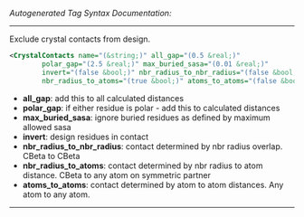 _Autogenerated Tag Syntax Documentation:_

---
Exclude crystal contacts from design.

```xml
<CrystalContacts name="(&string;)" all_gap="(0.5 &real;)"
        polar_gap="(2.5 &real;)" max_buried_sasa="(0.01 &real;)"
        invert="(false &bool;)" nbr_radius_to_nbr_radius="(false &bool;)"
        nbr_radius_to_atoms="(true &bool;)" atoms_to_atoms="(false &bool;)" />
```

-   **all_gap**: add this to all calculated distances
-   **polar_gap**: if either residue is polar - add this to calculated distances
-   **max_buried_sasa**: ignore buried residues as defined by maximum allowed sasa
-   **invert**: design residues in contact
-   **nbr_radius_to_nbr_radius**: contact determined by nbr radius overlap. CBeta to CBeta
-   **nbr_radius_to_atoms**: contact determined by nbr radius to atom distance. CBeta to any atom on symmetric partner
-   **atoms_to_atoms**: contact determined by atom to atom distances. Any atom to any atom.

---
